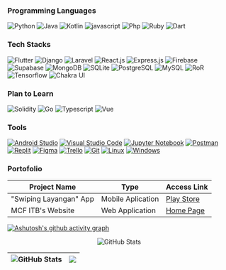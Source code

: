 ### Programming Languages
<p>
  <img alt="Python" src="https://img.shields.io/badge/-Python-272627?style=for-the-badge&logo=python"/>
  <img alt="Java" src="https://img.shields.io/badge/-Java-272627?style=for-the-badge&logo=java" /> 
  <img alt="Kotlin" src="https://img.shields.io/badge/-Kotlin-272627?style=for-the-badge&logo=kotlin" /> 
  <img alt="javascript" src="https://img.shields.io/badge/-Javascript-272627?style=for-the-badge&logo=javascript" /> 
  <img alt="Php" src="https://img.shields.io/badge/-Php-272627?style=for-the-badge&logo=php" />
  <img alt="Ruby" src="https://img.shields.io/badge/-Ruby-272627?style=for-the-badge&logo=ruby&logoColor=ff0000"/> 
  <img alt="Dart" src="https://img.shields.io/badge/-Dart-272627?style=for-the-badge&logo=dart&logoColor=1fb4e0"/> 
</p>

### Tech Stacks
<p>
  <img alt="Flutter" src="https://img.shields.io/badge/-Flutter-272627?style=for-the-badge&logo=flutter&logoColor=27ADE9" />
  <img alt="Django" src="https://img.shields.io/badge/-Django-272627?style=for-the-badge&logo=django"/>
  <img alt="Laravel" src="https://img.shields.io/badge/-Laravel-272627?style=for-the-badge&logo=laravel" />
  <img alt="React.js" src="https://img.shields.io/badge/-React.js-272627?style=for-the-badge&logo=react" /> 
  <img alt="Express.js" src="https://img.shields.io/badge/-Express.js-272627?style=for-the-badge&logo=express" /> 
  <img alt="Firebase" src="https://img.shields.io/badge/-Firebase-272627?style=for-the-badge&logo=firebase"/>
  <img alt="Supabase" src="https://img.shields.io/badge/-Supabase-272627?style=for-the-badge&logo=supabase"/>
  <img alt="MongoDB" src="https://img.shields.io/badge/-MongoDB-272627?style=for-the-badge&logo=mongodb"/>
  <img alt="SQLite" src="https://img.shields.io/badge/-SQLite-272627?style=for-the-badge&logo=sqlite"/>
  <img alt="PostgreSQL" src="https://img.shields.io/badge/-PostgreSQL-272627?style=for-the-badge&logo=postgresql"/>
  <img alt="MySQL" src="https://img.shields.io/badge/-MySQL-272627?style=for-the-badge&logo=mysql"/> 
  <img alt="RoR" src="https://img.shields.io/badge/-Ruby_on_Rails-272627?style=for-the-badge&logo=rubyonrails"/>
  <img alt="Tensorflow" src="https://img.shields.io/badge/-Tensorflow-272627?style=for-the-badge&logo=tensorflow"/>
  <img alt="Chakra UI" src="https://img.shields.io/badge/-Chakra_UI-272627?style=for-the-badge&logo=chakra-ui"/>
</p>

### Plan to Learn
<p>
  <img alt="Solidity" src="https://img.shields.io/badge/-Solidity-272627?style=for-the-badge&logo=solidity" />
  <img alt="Go" src="https://img.shields.io/badge/-Go-272627?style=for-the-badge&logo=go" />
  <img alt="Typescript" src="https://img.shields.io/badge/-Typescript-272627?style=for-the-badge&logo=typescript" />
  <img alt="Vue" src="https://img.shields.io/badge/-Vue-272627?style=for-the-badge&logo=vue.js" />
</p>

### Tools
<p>
  <a href="https://developer.android.com/studio"><img alt="Android Studio" src="https://img.shields.io/badge/Android_Studio-black?logo=android+studio&style=for-the-badge"/></a>
  <a href="https://code.visualstudio.com/"><img alt="Visual Studio Code" src="https://img.shields.io/badge/Visual_Studio_Code-black?logo=visual+studio+code&style=for-the-badge&logoColor=22ACF3"/></a>
  <a href="#"><img alt="Jupyter Notebook" src="https://img.shields.io/badge/Jupyter_Notebook-272627?logo=jupyter&style=for-the-badge"/></a>
  <a href="#"><img alt="Postman" src="https://img.shields.io/badge/Postman-272627?logo=postman&style=for-the-badge"/></a>
  <a href="#"><img alt="Replit" src="https://img.shields.io/badge/Replit-272627?logo=replit&style=for-the-badge"/></a> 
  <a href="#"><img alt="Figma" src="https://img.shields.io/badge/Figma-272627?logo=figma&style=for-the-badge"/></a>
  <a href="#"><img alt="Trello" src="https://img.shields.io/badge/Trello-272627?logo=trello&style=for-the-badge&logoColor=0172B5"/></a>
  <a href=""><img alt="Git" src="https://img.shields.io/badge/Git-272627?logo=git&style=for-the-badge"/></a>
  <a href="#"><img alt="Linux" src="https://img.shields.io/badge/Linux-272627?logo=linux&style=for-the-badge"/></a>
  <a href="#"><img alt="Windows" src="https://img.shields.io/badge/Windows-272627?logo=windows&style=for-the-badge&logoColor=0CA5E1"/></a>
</p>

### Portofolio
| Project Name | Type | Access Link |
| --- | --- | --- |
|"Swiping Layangan" App | Mobile Aplication | [Play Store](https://play.google.com/store/apps/details?id=com.ultg.kite_sweeping) |
| MCF ITB's Website | Web Application | [Home Page](https://mcf-itb-2022.com/) |


[![Ashutosh's github activity graph](https://activity-graph.herokuapp.com/graph?username=alif338&theme=gotham)](https://github.com/ashutosh00710/github-readme-activity-graph)
<p align="center">
 <img src="https://github-readme-stats.vercel.app/api?username=alif338&amp;show_icons=true&amp;count_private=true&amp;theme=vue-dark" alt="GitHub Stats">
</p>
 
 
 |<img src="https://github-readme-stats-one-bice.vercel.app/api/top-langs/?username=alif338&langs_count=8&layout=compact&role=OWNER,ORGANIZATION_MEMBER,COLLABORATOR&theme=vue-dark" alt="GitHub Stats">|<img src="https://github-readme-streak-stats.herokuapp.com/?user=alif338&theme=vue-dark"/>|
|---|---|
